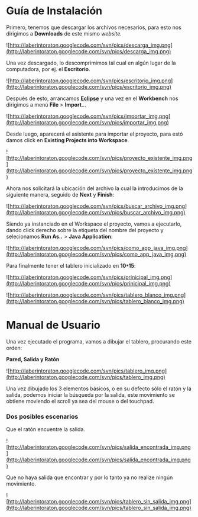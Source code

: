 # Guía de Instalación #

Primero, tenemos que descargar los archivos necesarios, para esto nos dirigimos a **Downloads** de este mismo _website._

![http://laberintoraton.googlecode.com/svn/pics/descarga_img.png](http://laberintoraton.googlecode.com/svn/pics/descarga_img.png)

Una vez descargado, lo descomprimimos tal cual en algún lugar de la computadora, por ej. el **Escritorio**.

![http://laberintoraton.googlecode.com/svn/pics/escritorio_img.png](http://laberintoraton.googlecode.com/svn/pics/escritorio_img.png)

Después de esto, arrancamos **[Eclipse](http://www.eclipse.org/)** y una vez en el **Workbench** nos dirigimos a menú **File** > **Import**...

![http://laberintoraton.googlecode.com/svn/pics/importar_img.png](http://laberintoraton.googlecode.com/svn/pics/importar_img.png)

Desde luego, aparecerá el asistente para importar el proyecto, para estó damos click en **Existing Projects into Workspace**.

![http://laberintoraton.googlecode.com/svn/pics/proyecto_existente_img.png](http://laberintoraton.googlecode.com/svn/pics/proyecto_existente_img.png)

Ahora nos solicitará la ubicación del archivo la cual la introducimos de la siguiente manera, seguido de **Next** y **Finish**:

![http://laberintoraton.googlecode.com/svn/pics/buscar_archivo_img.png](http://laberintoraton.googlecode.com/svn/pics/buscar_archivo_img.png)

Siendo ya instanciado en el Workspace el proyecto, vamos a ejecutarlo, dando click derecho sobre la etiqueta del nombre del proyecto y selecionamos **Run As..** > **Java Application**:

![http://laberintoraton.googlecode.com/svn/pics/como_app_java_img.png](http://laberintoraton.googlecode.com/svn/pics/como_app_java_img.png)

Para finalmente tener el tablero inicializado en **10`*`15**:

![http://laberintoraton.googlecode.com/svn/pics/prinicipal_img.png](http://laberintoraton.googlecode.com/svn/pics/prinicipal_img.png)

![http://laberintoraton.googlecode.com/svn/pics/tablero_blanco_img.png](http://laberintoraton.googlecode.com/svn/pics/tablero_blanco_img.png)

# Manual de Usuario #

Una vez ejecutado el programa, vamos a dibujar el tablero, procurando este orden:

**Pared, Salida y Ratón**

![http://laberintoraton.googlecode.com/svn/pics/tablero_img.png](http://laberintoraton.googlecode.com/svn/pics/tablero_img.png)

Una vez dibujado los 3 elementos básicos, o en su defecto sólo el ratón y la salida, podemos iniciar la búsqueda por la salida, este movimiento se obtiene moviendo el scroll ya sea del mouse o del touchpad.

### Dos posibles escenarios ###

Que el ratón encuentre la salida.

![http://laberintoraton.googlecode.com/svn/pics/salida_encontrada_img.png](http://laberintoraton.googlecode.com/svn/pics/salida_encontrada_img.png)

Que no haya salida que encontrar y por lo tanto ya no realize ningún movimiento.

![http://laberintoraton.googlecode.com/svn/pics/tablero_sin_salida_img.png](http://laberintoraton.googlecode.com/svn/pics/tablero_sin_salida_img.png)